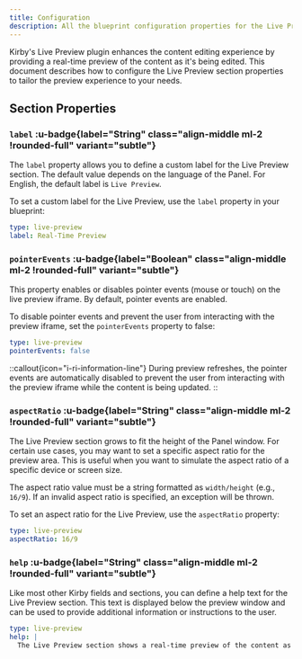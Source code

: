 ```yaml
---
title: Configuration
description: All the blueprint configuration properties for the Live Preview section.
---
```


Kirby's Live Preview plugin enhances the content editing experience by providing a real-time preview of the content as it's being edited. This document describes how to configure the Live Preview section properties to tailor the preview experience to your needs.

## Section Properties

### `label` :u-badge{label="String" class="align-middle ml-2 !rounded-full" variant="subtle"}

The `label` property allows you to define a custom label for the Live Preview section. The default value depends on the language of the Panel. For English, the default label is `Live Preview`.

To set a custom label for the Live Preview, use the `label` property in your blueprint:

```yaml [sections/live-preview.yml]
type: live-preview
label: Real-Time Preview
```

### `pointerEvents` :u-badge{label="Boolean" class="align-middle ml-2 !rounded-full" variant="subtle"}

This property enables or disables pointer events (mouse or touch) on the live preview iframe. By default, pointer events are enabled.

To disable pointer events and prevent the user from interacting with the preview iframe, set the `pointerEvents` property to false:

```yaml [sections/live-preview.yml]
type: live-preview
pointerEvents: false
```

::callout{icon="i-ri-information-line"}
During preview refreshes, the pointer events are automatically disabled to prevent the user from interacting with the preview iframe while the content is being updated.
::

### `aspectRatio` :u-badge{label="String" class="align-middle ml-2 !rounded-full" variant="subtle"}

The Live Preview section grows to fit the height of the Panel window. For certain use cases, you may want to set a specific aspect ratio for the preview area. This is useful when you want to simulate the aspect ratio of a specific device or screen size.

The aspect ratio value must be a string formatted as `width/height` (e.g., `16/9`). If an invalid aspect ratio is specified, an exception will be thrown.

To set an aspect ratio for the Live Preview, use the `aspectRatio` property:

```yaml [sections/live-preview.yml]
type: live-preview
aspectRatio: 16/9
```

### `help` :u-badge{label="String" class="align-middle ml-2 !rounded-full" variant="subtle"}

Like most other Kirby fields and sections, you can define a help text for the Live Preview section. This text is displayed below the preview window and can be used to provide additional information or instructions to the user.

```yaml [sections/live-preview.yml]
type: live-preview
help: |
  The Live Preview section shows a real-time preview of the content as you type. It updates automatically and provides a live rendering of the page content.
```
